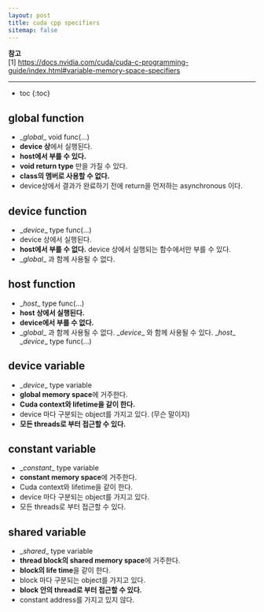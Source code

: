 ```yaml
---
layout: post
title: cuda cpp specifiers
sitemap: false
---
```


**참고**  
[1] <https://docs.nvidia.com/cuda/cuda-c-programming-guide/index.html#variable-memory-space-specifiers>  
* * *  

* toc
{:toc}

## __global__ function
* \__global__ void func(...)
* **device 상**에서 실행된다.
* **host에서 부를 수 있다.**
* **void return type** 만을 가질 수 있다.
* **class의 멤버로 사용할 수 없다.**
* device상에서 결과가 완료하기 전에 return을 먼저하는 asynchronous 이다.

## __device__ function
* \__device__ type func(...)
* device 상에서 실행된다.
* **host에서 부를 수 없다.** device 상에서 실행되는 함수에서만 부를 수 있다.
* \__global__ 과 함께 사용될 수 없다.

## __host__ function
* \__host__ type func(...)
* **host 상에서 실행된다.**
* **device에서 부를 수 없다.**
* \__global__ 과 함께 사용될 수 없다. \__device__ 와 함께 사용될 수 있다. \__host__ \__device__ type func(...)

## __device__ variable
* \__device__ type variable
* **global memory space**에 거주한다.
* **Cuda context와 lifetime을 같이 한다.**
* device 마다 구분되는 object를 가지고 있다. (무슨 말이지)
* **모든 threads로 부터 접근할 수 있다.**

## __constant__ variable
* \__constant__ type variable
* **constant memory space**에 거주한다.
* Cuda context와 lifetime을 같이 한다.
* device 마다 구분되는 object를 가지고 있다.
* 모든 threads로 부터 접근할 수 있다.

## __shared__ variable
* \__shared__ type variable
* **thread block의 shared memory space**에 거주한다.
* **block의 life time**을 같이 한다.
* block 마다 구분되는 object를 가지고 있다.
* **block 안의 thread로 부터 접근할 수 있다.**
* constant address를 가지고 있지 않다.